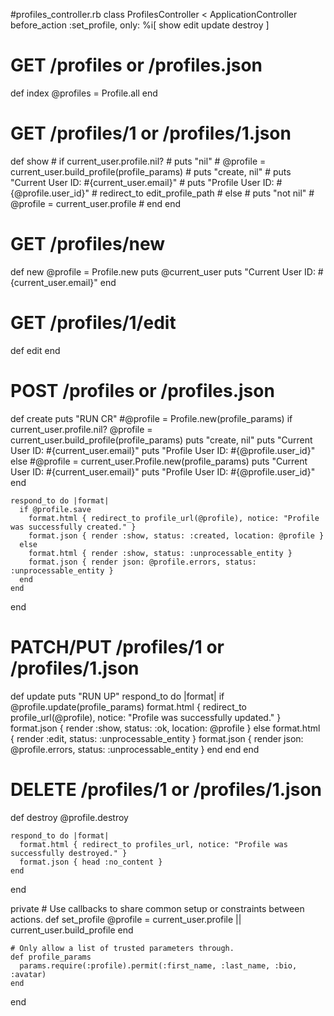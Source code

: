 #profiles_controller.rb
class ProfilesController < ApplicationController
before_action :set_profile, only: %i[ show edit update destroy ]

# GET /profiles or /profiles.json

def index
@profiles = Profile.all
end

# GET /profiles/1 or /profiles/1.json

def show # if current_user.profile.nil? # puts "nil" # @profile = current_user.build_profile(profile_params) # puts "create, nil" # puts "Current User ID: #{current_user.email}" # puts "Profile User ID: #{@profile.user_id}" # redirect_to edit_profile_path # else # puts "not nil" # @profile = current_user.profile # end
end

# GET /profiles/new

def new
@profile = Profile.new
puts @current_user
puts "Current User ID: #{current_user.email}"
end

# GET /profiles/1/edit

def edit
end

# POST /profiles or /profiles.json

def create
puts "RUN CR"
#@profile = Profile.new(profile_params)
if current_user.profile.nil?
@profile = current_user.build_profile(profile_params)
puts "create, nil"
puts "Current User ID: #{current_user.email}"
puts "Profile User ID: #{@profile.user_id}"
else
#@profile = current_user.Profile.new(profile_params)
puts "Current User ID: #{current_user.email}"
puts "Profile User ID: #{@profile.user_id}"
end

    respond_to do |format|
      if @profile.save
        format.html { redirect_to profile_url(@profile), notice: "Profile was successfully created." }
        format.json { render :show, status: :created, location: @profile }
      else
        format.html { render :show, status: :unprocessable_entity }
        format.json { render json: @profile.errors, status: :unprocessable_entity }
      end
    end

end

# PATCH/PUT /profiles/1 or /profiles/1.json

def update
puts "RUN UP"
respond_to do |format|
if @profile.update(profile_params)
format.html { redirect_to profile_url(@profile), notice: "Profile was successfully updated." }
format.json { render :show, status: :ok, location: @profile }
else
format.html { render :edit, status: :unprocessable_entity }
format.json { render json: @profile.errors, status: :unprocessable_entity }
end
end
end

# DELETE /profiles/1 or /profiles/1.json

def destroy
@profile.destroy

    respond_to do |format|
      format.html { redirect_to profiles_url, notice: "Profile was successfully destroyed." }
      format.json { head :no_content }
    end

end

private # Use callbacks to share common setup or constraints between actions.
def set_profile
@profile = current_user.profile || current_user.build_profile
end

    # Only allow a list of trusted parameters through.
    def profile_params
      params.require(:profile).permit(:first_name, :last_name, :bio, :avatar)
    end

end
